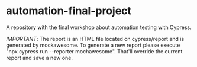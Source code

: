 # automation-final-project
A repository with the final workshop about automation testing with Cypress.

*IMPORTANT*: The report is an HTML file located on cypress/report and is generated by mockawesome. To generate a new report please execute "npx cypress run --reporter mochawesome". That'll override the current report and save a new one.
